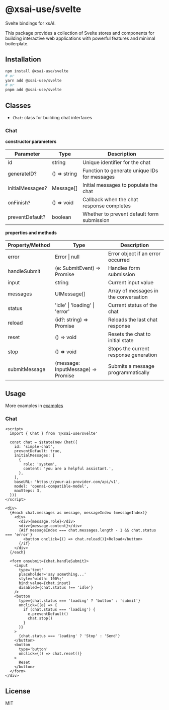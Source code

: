 # @xsai-use/svelte

Svelte bindings for xsAI.

This package provides a collection of Svelte stores and components for building interactive web applications with powerful features and minimal boilerplate.

## Installation

```bash
npm install @xsai-use/svelte
# or
yarn add @xsai-use/svelte
# or
pnpm add @xsai-use/svelte
```

## Classes

- `Chat`: class for building chat interfaces

### Chat

__constructor parameters__

| Parameter | Type | Description |
|-----------|------|-------------|
| id | string | Unique identifier for the chat |
| generateID? | () => string | Function to generate unique IDs for messages |
| initialMessages? | Message[] | Initial messages to populate the chat |
| onFinish? | () => void | Callback when the chat response completes |
| preventDefault? | boolean | Whether to prevent default form submission |

__properties and methods__

| Property/Method | Type | Description |
|----------|------|-------------|
| error | Error \| null | Error object if an error occurred |
| handleSubmit | (e: SubmitEvent) => Promise<void> | Handles form submission |
| input | string | Current input value |
| messages | UIMessage[] | Array of messages in the conversation |
| status | 'idle' \| 'loading' \| 'error' | Current status of the chat |
| reload | (id?: string) => Promise<void> | Reloads the last chat response |
| reset | () => void | Resets the chat to initial state |
| stop | () => void | Stops the current response generation |
| submitMessage | (message: InputMessage) => Promise<void> | Submits a message programmatically |

## Usage

More examples in [examples](https://github.com/moeru-ai/xsai-use/examples/svelte)

### Chat

```svelte
<script>
  import { Chat } from '@xsai-use/svelte'

  const chat = $state(new Chat({
    id: 'simple-chat',
    preventDefault: true,
    initialMessages: [
      {
        role: 'system',
        content: 'you are a helpful assistant.',
      },
    ],
    baseURL: 'https://your-ai-provider.com/api/v1',
    model: 'openai-compatible-model',
    maxSteps: 3,
  }))
</script>

<div>
  {#each chat.messages as message, messageIndex (messageIndex)}
    <div>
      <div>{message.role}</div>
      <div>{message.content}</div>
      {#if messageIndex === chat.messages.length - 1 && chat.status === 'error'}
        <button onclick={() => chat.reload()}>Reload</button>
      {/if}
    </div>
  {/each}

  <form onsubmit={chat.handleSubmit}>
    <input
      type='text'
      placeholder='say something...'
      style='width: 100%;'
      bind:value={chat.input}
      disabled={chat.status !== 'idle'}
    />
    <button
      type={chat.status === 'loading' ? 'button' : 'submit'}
      onclick={(e) => {
        if (chat.status === 'loading') {
          e.preventDefault()
          chat.stop()
        }
      }}
    >
      {chat.status === 'loading' ? 'Stop' : 'Send'}
    </button>
    <button
      type='button'
      onclick={() => chat.reset()}
    >
      Reset
    </button>
  </form>
</div>
```

## License

MIT
